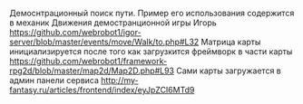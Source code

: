 Демоснтрационный поиск пути. Пример его использования содержится в механик  Движения демостранционной игры Игорь https://github.com/webrobot1/igor-server/blob/master/events/move/Walk/to.php#L32
Матрица карты инициализируется после того как загрузкится фреймворк в части карты https://github.com/webrobot1/framework-rpg2d/blob/master/map2d/Map2D.php#L93
Сами карты загружается в админ панели сервиса http://my-fantasy.ru/articles/frontend/index/eyJpZCI6MTd9